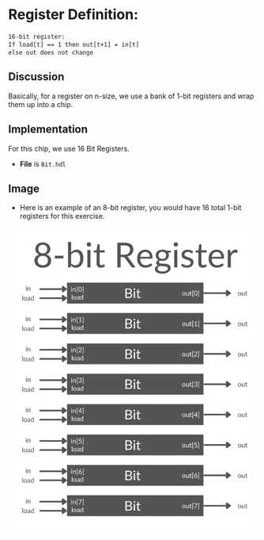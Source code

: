# Register Definition:
```
16-bit register:
If load[t] == 1 then out[t+1] = in[t]
else out does not change
```

## Discussion
Basically, for a register on n-size, we use a bank of 1-bit registers and wrap them up into a chip.

## Implementation
For this chip, we use 16 Bit Registers.
- **File** is `Bit.hdl`

## Image
- Here is an example of an 8-bit register, you would have 16 total 1-bit registers for this exercise.

!["Bit Register"](../img/project-03.2-Register.png)
